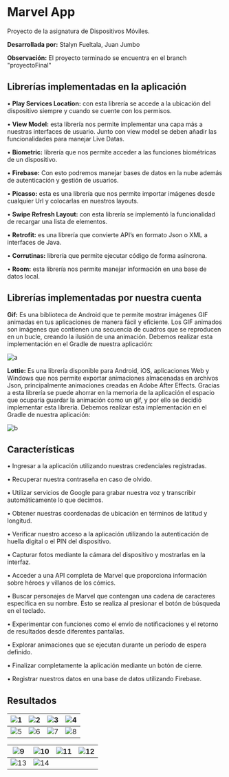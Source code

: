 # Marvel App 
Proyecto de la asignatura de Dispositivos Móviles.

**Desarrollada por:** Stalyn Fueltala, Juan Jumbo

**Observación:** El proyecto terminado se encuentra en el branch "proyectoFinal"

## Librerías implementadas en la aplicación

•	**Play Services Location:** con esta librería se accede a la ubicación del dispositivo siempre y cuando se cuente con los permisos.

•	**View Model:** esta librería nos permite implementar una capa más a nuestras interfaces de usuario. Junto con view model se deben añadir las funcionalidades para manejar Live Datas.

•	**Biometric:** librería que nos permite acceder a las funciones biométricas de un dispositivo.

•	**Firebase:** Con esto podremos manejar bases de datos en la nube además de autenticación y gestión de usuarios.

•	**Picasso:** esta es una librería que nos permite importar imágenes desde cualquier Url y colocarlas en nuestros layouts.

•	**Swipe Refresh Layout:** con esta librería se implementó la funcionalidad de recargar una lista de elementos.

•	**Retrofit:** es una librería que convierte API’s en formato Json o XML a interfaces de Java.

•	**Corrutinas:** librería que permite ejecutar código de forma asíncrona.

•	**Room:** esta librería nos permite manejar información en una base de datos local.

## Librerías implementadas por nuestra cuenta

**Gif:** Es una biblioteca de Android que te permite mostrar imágenes GIF animadas en tus aplicaciones de manera fácil y eficiente. Los GIF animados son imágenes que contienen una secuencia de cuadros que se reproducen en un bucle, creando la ilusión de una animación. Debemos realizar esta implementación en el Gradle de nuestra aplicación:

![a](https://github.com/juanti24/Dispositivos_Moviles/assets/105690898/0d43074b-1300-4aa7-99d8-02050321bcb0)

**Lottie:** Es una librería disponible para Android, iOS, aplicaciones Web y Windows que nos permite exportar animaciones almacenadas en archivos Json, principalmente animaciones creadas en Adobe After Effects. Gracias a esta librería se puede ahorrar en la memoria de la aplicación el espacio que ocuparía guardar la animación como un gif, y por ello se decidió implementar esta librería. Debemos realizar esta implementación en el Gradle de nuestra aplicación:

![b](https://github.com/juanti24/Dispositivos_Moviles/assets/105690898/8dbb2569-1a7c-45cd-8e5b-38184a4900a3)

## Características

•	Ingresar a la aplicación utilizando nuestras credenciales registradas.

•	Recuperar nuestra contraseña en caso de olvido.

•	Utilizar servicios de Google para grabar nuestra voz y transcribir automáticamente lo que decimos.

•	Obtener nuestras coordenadas de ubicación en términos de latitud y longitud.

•	Verificar nuestro acceso a la aplicación utilizando la autenticación de huella digital o el PIN del dispositivo.

•	Capturar fotos mediante la cámara del dispositivo y mostrarlas en la interfaz.

•	Acceder a una API completa de Marvel que proporciona información sobre héroes y villanos de los cómics.

•	Buscar personajes de Marvel que contengan una cadena de caracteres específica en su nombre. Esto se realiza al presionar el botón de búsqueda en el teclado.

•	Experimentar con funciones como el envío de notificaciones y el retorno de resultados desde diferentes pantallas.

•	Explorar animaciones que se ejecutan durante un período de espera definido.

•	Finalizar completamente la aplicación mediante un botón de cierre.

•	Registrar nuestros datos en una base de datos utilizando Firebase.

## Resultados

|![1](https://github.com/juanti24/Dispositivos_Moviles1/assets/105690898/9fc4b104-4fb5-4be7-99af-e560c65b2dda) | ![2](https://github.com/juanti24/Dispositivos_Moviles1/assets/105690898/811e507e-a812-466c-ae11-6324cff433b4) | ![3](https://github.com/juanti24/Dispositivos_Moviles1/assets/105690898/86e6880a-3e05-43c3-af33-5b42374480e7) | ![4](https://github.com/juanti24/Dispositivos_Moviles1/assets/105690898/9080a20a-7868-4d5b-bd31-e1432fc5aaca)
|----------|:-------------:|:-------------:|:-------------:|
|![5](https://github.com/juanti24/Dispositivos_Moviles1/assets/105690898/2561b0a6-7bb2-48fc-bbbc-173473cea6f5) |![6](https://github.com/juanti24/Dispositivos_Moviles1/assets/105690898/712dbb50-707e-4236-be47-9f5cf3cd2580)|![7](https://github.com/juanti24/Dispositivos_Moviles1/assets/105690898/8cc9577e-19f2-4c46-a2f8-ad10b780c302)| ![8](https://github.com/juanti24/Dispositivos_Moviles1/assets/105690898/ea79becc-bd54-4aac-84eb-3c120b9a84e8)

|![9](https://github.com/juanti24/Dispositivos_Moviles1/assets/105690898/6213555c-a5c3-4ac6-bcb1-92b1b33d6fec) |![10](https://github.com/juanti24/Dispositivos_Moviles1/assets/105690898/106830a4-c105-4dc0-9101-001dd87cc328)|![11](https://github.com/juanti24/Dispositivos_Moviles1/assets/105690898/9fe7e9f9-5192-4c5b-8ed9-1dbe93e1fec8)| ![12](https://github.com/juanti24/Dispositivos_Moviles1/assets/105690898/798371c9-d6d0-48d1-b89d-b9383880cb2b)|
|----------|:-------------:|:-------------:|:-------------:|
|![13](https://github.com/juanti24/Dispositivos_Moviles1/assets/105690898/bb1c72bd-460b-4346-a077-8c0ae9c2d429)|![14](https://github.com/juanti24/Dispositivos_Moviles1/assets/105690898/38a1f5fa-6bb8-4b34-806b-1254f3433f52)|
